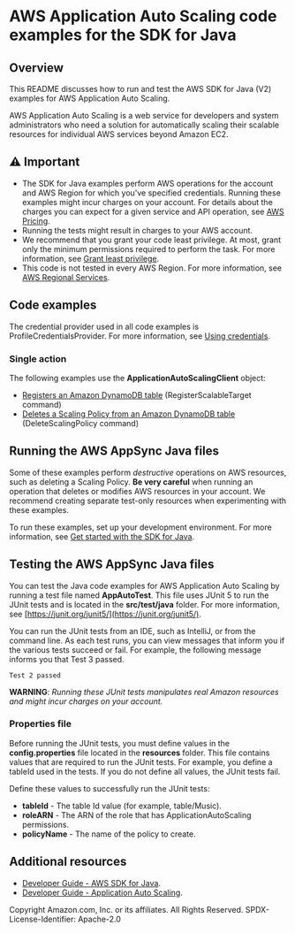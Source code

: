 # AWS Application Auto Scaling code examples for the SDK for Java

## Overview
This README discusses how to run and test the AWS SDK for Java (V2) examples for AWS Application Auto Scaling.

AWS Application Auto Scaling is a web service for developers and system administrators who need a solution for automatically scaling their scalable resources for individual AWS services beyond Amazon EC2.

## ⚠️ Important
* The SDK for Java examples perform AWS operations for the account and AWS Region for which you've specified credentials. Running these examples might incur charges on your account. For details about the charges you can expect for a given service and API operation, see [AWS Pricing](https://aws.amazon.com/pricing/).
* Running the tests might result in charges to your AWS account.
* We recommend that you grant your code least privilege. At most, grant only the minimum permissions required to perform the task. For more information, see [Grant least privilege](https://docs.aws.amazon.com/IAM/latest/UserGuide/best-practices.html#grant-least-privilege). 
* This code is not tested in every AWS Region. For more information, see [AWS Regional Services](https://aws.amazon.com/about-aws/global-infrastructure/regional-product-services).

## Code examples

The credential provider used in all code examples is ProfileCredentialsProvider. For more information, see [Using credentials](https://docs.aws.amazon.com/sdk-for-java/latest/developer-guide/credentials.html).

### Single action

The following examples use the **ApplicationAutoScalingClient** object:

- [Registers an Amazon DynamoDB table](https://github.com/awsdocs/aws-doc-sdk-examples/blob/main/javav2/example_code/appautoscale/src/main/java/com/example/appautoscale/EnableDynamoDBAutoscaling.java) (RegisterScalableTarget command)
- [Deletes a Scaling Policy from an Amazon DynamoDB table](https://github.com/awsdocs/aws-doc-sdk-examples/blob/main/javav2/example_code/appautoscale/src/main/java/com/example/appautoscale/DisableDynamoDBAutoscaling.java) (DeleteScalingPolicy command)

## Running the AWS AppSync Java files

Some of these examples perform *destructive* operations on AWS resources, such as deleting a Scaling Policy. **Be very careful** when running an operation that deletes or modifies AWS resources in your account. We recommend creating separate test-only resources when experimenting with these examples.

To run these examples, set up your development environment. For more information, 
see [Get started with the SDK for Java](https://docs.aws.amazon.com/sdk-for-java/latest/developer-guide/setup.html). 


 ## Testing the AWS AppSync Java files

You can test the Java code examples for AWS Application Auto Scaling by running a test file named **AppAutoTest**. This file uses JUnit 5 to run the JUnit tests and is located in the **src/test/java** folder. For more information, see [https://junit.org/junit5/](https://junit.org/junit5/).

You can run the JUnit tests from an IDE, such as IntelliJ, or from the command line. As each test runs, you can view messages that inform you if the various tests succeed or fail. For example, the following message informs you that Test 3 passed.

	Test 2 passed

**WARNING**: _Running these JUnit tests manipulates real Amazon resources and might incur charges on your account._

 ### Properties file
Before running the JUnit tests, you must define values in the **config.properties** file located in the **resources** folder. This file contains values that are required to run the JUnit tests. For example, you define a tableId used in the tests. If you do not define all values, the JUnit tests fail.

Define these values to successfully run the JUnit tests:

- **tableId** - The table Id value (for example, table/Music).  
- **roleARN** - The ARN of the role that has ApplicationAutoScaling permissions.
- **policyName** - The name of the policy to create.

## Additional resources
* [Developer Guide - AWS SDK for Java](https://docs.aws.amazon.com/sdk-for-java/latest/developer-guide/home.html).
* [Developer Guide - Application Auto Scaling](https://docs.aws.amazon.com/autoscaling/application/userguide/what-is-application-auto-scaling.html).

Copyright Amazon.com, Inc. or its affiliates. All Rights Reserved. SPDX-License-Identifier: Apache-2.0

